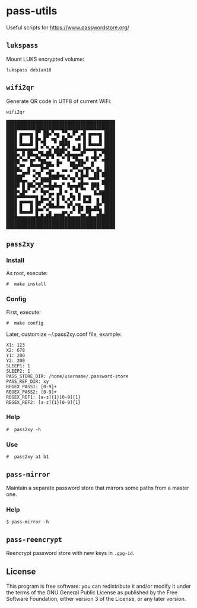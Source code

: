 # pass-utils

Useful scripts for https://www.passwordstore.org/

## `lukspass`

Mount LUKS encrypted volume:

```
lukspass debian10
```

## `wifi2qr`

Generate QR code in UTF8 of current WiFi:

```
wifi2qr

█████████████████████████████████████████
█████████████████████████████████████████
████ ▄▄▄▄▄ █▀ ██▄▀▄▄ ▀▀▄ █▀ ▄█ ▄▄▄▄▄ ████
████ █   █ █▄ █▀ ▄▄▀ █▄▀▀ ▄█ █ █   █ ████
████ █▄▄▄█ █ ▀█   ▀ ████   ▄ █ █▄▄▄█ ████
████▄▄▄▄▄▄▄█ ▀ ▀▄▀▄█▄█▄▀ █▄█ █▄▄▄▄▄▄▄████
████▄ █ ██▄▄▀█▄██▄▀██▀▄█▄▄▄▄█▀   █ ▄▀████
████▄▀▄▄▀▄▄▀█▄▄▀ ▀ ▄ ▀ █ ▀█▄▄ █ ▀█▀ ▄████
████▀▄▄  █▄▄▄█▀██▄ █▀   ██▄██▀  █    ████
█████▄  █ ▄  █▀▀▄▄   ▄▄ ▄▀▀▄▄▀█▀▄ █▄ ████
████▄▄█▀▀ ▄▀█  ▀█▄▄█▄▄ ▄  █ █▄█  ██ █████
██████▄▄  ▄▀ ████▀▀▀ ▀▀ ▀█ ▀█  ▀▀▀▀ ▄████
█████ █ ██▄▀█▀▄▄█▄█▄▄▀ █▄▄▄██▀▀ ███ ▀████
████▄ █▄▀ ▄▀ █▄▄▀▀  █ ▄ ▀ █ ▀▀  ▀▄▀▄▄████
████▄██▄▄▄▄▄ ▄▀ █▀ █▀▄  █▄ █ ▄▄▄ ▀▀▀█████
████ ▄▄▄▄▄ █▄█▀▀▄▀ █ ▀▄▀▄▀ ▀ █▄█  █ █████
████ █   █ █▀ ▄▀██▄█▄▄ █▀▄▀█▄ ▄▄ ▄█▀ ████
████ █▄▄▄█ █▀▀ ▀▄    ▄▄ ▄▀ █▀ ██▀▀▀█ ████
████▄▄▄▄▄▄▄█▄█▄██▄████▄█▄▄▄▄██▄█▄▄███████
█████████████████████████████████████████
█████████████████████████████████████████

```

## `pass2xy`

### Install

As root, execute:

```
#  make install
```

### Config

First, execute:

```
#  make config
```

Later, customize ~/.pass2xy.conf file, example:

```
X1: 123
X2: 678
Y1: 200
Y2: 200
SLEEP1: 1
SLEEP2: 1
PASS_STORE_DIR: /home/username/.password-store
PASS_REF_DIR: xy
REGEX_PASS1: [0-9]+
REGEX_PASS2: [0-9]+
REGEX_REF1: [a-z]{1}[0-9]{1}
REGEX_REF2: [a-z]{1}[0-9]{1}
```

### Help

```
#  pass2xy -h
```

### Use

```
#  pass2xy a1 b1
```

## `pass-mirror`

Maintain a separate password store that mirrors some paths from a master one.

### Help

```
$ pass-mirror -h
```

## `pass-reencrypt`

Reencrypt password store with new keys in `.gpg-id`.

## License

This program is free software: you can redistribute it and/or modify it under the terms of the GNU General Public License as published by the Free Software Foundation, either version 3 of the License, or any later version.
